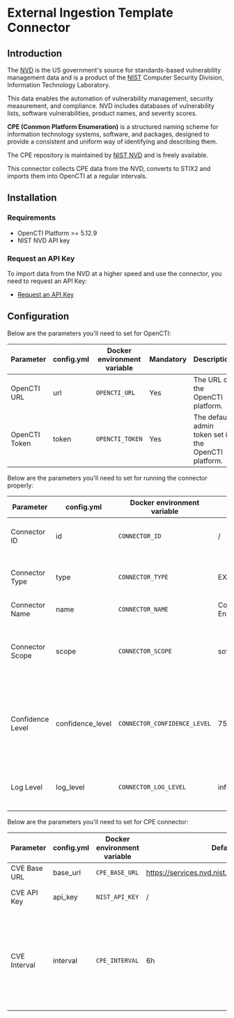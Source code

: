 # External Ingestion Template Connector

## Introduction

The [NVD](https://nvd.nist.gov/general/brief-history) is the US government's source for standards-based vulnerability
management data and is a product of the [NIST](https://www.nist.gov/) Computer Security Division, Information Technology
Laboratory.

This data enables the automation of vulnerability management, security measurement, and compliance. NVD includes
databases of vulnerability lists, software vulnerabilities, product names, and severity scores.

**CPE (Common Platform Enumeration)** is a structured naming scheme for information technology systems, software, and packages, designed to provide a consistent and uniform way of identifying and describing them.

The CPE repository is maintained by [NIST NVD](https://nvd.nist.gov/products/cpe) and is freely available.

This connector collects CPE data from the NVD, converts to STIX2 and imports them into OpenCTI at a regular intervals.

## Installation

### Requirements

- OpenCTI Platform >= 5.12.9
- NIST NVD API key

### Request an API Key

To import data from the NVD at a higher speed and use the connector, you need to request an API Key:

- [Request an API Key](https://nvd.nist.gov/developers/request-an-api-key)

## Configuration

Below are the parameters you'll need to set for OpenCTI:

| Parameter     | config.yml | Docker environment variable | Mandatory | Description                                          |
|---------------|------------|-----------------------------|-----------|------------------------------------------------------|
| OpenCTI URL   | url        | `OPENCTI_URL`               | Yes       | The URL of the OpenCTI platform.                     |
| OpenCTI Token | token      | `OPENCTI_TOKEN`             | Yes       | The default admin token set in the OpenCTI platform. |

Below are the parameters you'll need to set for running the connector properly:

| Parameter            | config.yml           | Docker environment variable      | Default                              | Mandatory | Description                                                                                                                                 |
|----------------------|----------------------|----------------------------------|--------------------------------------|-----------|---------------------------------------------------------------------------------------------------------------------------------------------|
| Connector ID         | id                   | `CONNECTOR_ID`                   | /                                    | Yes       | A unique `UUIDv4` identifier for this connector instance.                                                                                   |
| Connector Type       | type                 | `CONNECTOR_TYPE`                 | EXTERNAL_IMPORT                      | Yes       | Should always be set to `EXTERNAL_IMPORT` for this connector.                                                                               |
| Connector Name       | name                 | `CONNECTOR_NAME`                 | Common Platform Enumeration          | Yes       | Name of the connector.                                                                                                                      |
| Connector Scope      | scope                | `CONNECTOR_SCOPE`                | software                             | Yes       | The scope or type of data the connector is importing, either a MIME type or Stix Object.                                                    |
| Confidence Level     | confidence_level     | `CONNECTOR_CONFIDENCE_LEVEL`     | 75                                   | Yes       | The default confidence level for created sightings. It's a number between 0 and 100, with 100 being the most confident.                     |
| Log Level            | log_level            | `CONNECTOR_LOG_LEVEL`            | info                                 | Yes       | Determines the verbosity of the logs. Options are `debug`, `info`, `warn`, or `error`.                                                      |

Below are the parameters you'll need to set for CPE connector:

| Parameter              | config.yml         | Docker environment variable | Default                                      | Mandatory | Description                                                                                                                                                         |
|------------------------|--------------------|-----------------------------|----------------------------------------------|-----------|---------------------------------------------------------------------------------------------------------------------------------------------------------------------|
| CVE Base URL           | base_url           | `CPE_BASE_URL`              | https://services.nvd.nist.gov/rest/json/cpes/2.0 | Yes       | URL for the CVE API.                                                                                                                                                |
| CVE API Key            | api_key            | `NIST_API_KEY`               | /                                            | Yes       | API Key for the CVE API.                                                                                                                                            |
| CVE Interval           | interval           | `CPE_INTERVAL`              | 6h                                            | Yes       | Interval in hours to check and import new CPEs. Must be strictly greater than 1, advice minimum 6 hours                                                   |